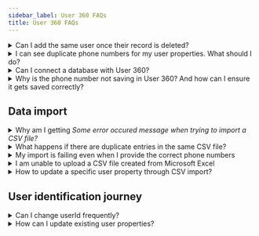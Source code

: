 ```yaml
---
sidebar_label: User 360 FAQs
title: User 360 FAQs
---
```


<details>

<summary>
Can I add the same user once their record is deleted?</summary>

Yes, you can add the account again once it has been deleted.
</details>



<details>

<summary>
I can see duplicate phone numbers for my user properties. What should I do?</summary>

User 360 verifies uniqueness solely based on the userId. Therefore, to avoid duplicate phone numbers, make sure that the phone number is set as your userId. This will ensure that each user's phone number is unique in the system.
</details>


<details>
<summary>Can I connect a database with User 360?</summary>

Usecase: I currently store the details of users who click the "STOP" button to unsubscribe from my campaign. I want to integrate this information with User 360 to ensure that campaigns are not sent to those users. Is it possible to use User360 instead of a separate database to store the list of unsubscribers?<br/>


1. **Store user responses directly to User360 table**: You can store the user responses in a user property which saves it directly in User360. This allows you to associate the unsubscribe information with each user profile. For more details, refer to the documentation on [Storing conversation data in User 360](https://docs.yellow.ai/docs/platform_concepts/engagement/cdp/user_data/store_conv_data).
2. **Using events and user APIs**: You can use Events and user APIs to store user data to user 360. For more details, see  [Events and User APIs](https://docs.yellow.ai/docs/platform_concepts/engagement/cdp/enriching_user_profiles/send_user_data_event_rest_api).

</details>

<details>
<summary>
Why is the phone number not saving in User 360? And how can I ensure it gets saved correctly?</summary>


The phone number may not be saving in User 360 if it is not entered with the country code. It is important to include the country code when capturing phone numbers to ensure proper saving in the system. 

Additionally, you can enable the **Prefix a calling code** option to automatically add the country code, helping to ensure accurate storage of phone numbers in User 360.

</details>


## Data import

<details>

<summary>Why am I getting <i>Some error occured message when trying to import a CSV file?</i></summary>

Ensure that the CSV file does not contain exponential notation. 

<img src="https://i.imgur.com/2XH9VE6.png" width="70%"/>

</details>


<details>
<summary>What happens if there are duplicate entries in the same CSV file?</summary>

The records will be updated based on the sequence as per the configuration. In other words, the record that appears first in the CSV file will be added first, and subsequent duplicate entries will be processed in the order they appear.

</details>

<details>
<summary>My import is failing even when I provide the correct phone numbers</summary>

To successfully import the phone user property, it is mandatory to include the country code along with the phone number. If the country code is not provided, the validation process will fail. For more detailed information, see [how to create CSV file](https://docs.yellow.ai/docs/platform_concepts/engagement/cdp/user_data/import_users#step-1-create-csv-file-with-user-details).
</details>

<details>
<summary>I am unable to upload a CSV file created from Microsoft Excel</summary>
When saving the file from Excel, select the option to save it as <b>CSV (Comma delimited)</b>. This will ensure that the file is saved in the appropriate CSV format, making it compatible for uploading to the platform.<br/>

<center><img src="/img/cdp/csvFile.png" width="70%"/></center>

</details>

<details>
<summary>
How to update a specific user property through CSV import?
</summary>

1. **Prepare your CSV file**: Ensure that your CSV file contains the necessary columns, including the "UserId" column and the column you want to update.

2. **Start the import process**: Initiate the import process and select the CSV file you prepared in step 1. Follow the prompts to proceed to the mapping screen.

3. **Map the property to update**: In the Map properties screen, map the column that you want to update and select the column that corresponds to "userId".

4. **Resolve conflicts**: In the resolve conflict screen, select "Update existing data".

5. Proceed with the other steps.

For detailed procedure, refer to the [Import users documentation](https://docs.yellow.ai/docs/platform_concepts/engagement/cdp/user_data/import_users#step-2-import-csv-file).
</details>


## User identification journey

<details>

<summary>Can I change userId frequently?</summary>

You cannot update a userId once captured. If you try to capture a new userId in the same session, a new record is created with that specific identifier. For more details, see [What happens when the userId is recaptured](https://docs.yellow.ai/docs/platform_concepts/engagement/cdp/user_data/data_capture_convers#what-happens-when-the-userid-is-recaptured).

</details>

<details>

<summary>How can I update existing user properties?</summary>

You can update existing user properties by identifying the user and recapturing the user properties that you would like to update. However, you cannot update the userId. For more details, see [Store conversational data in User360](https://docs.yellow.ai/docs/platform_concepts/engagement/cdp/user_data/store_conv_data#update-user-properties-through-bot-conversations)
</details>


